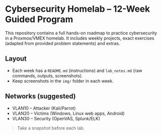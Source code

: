 # Cybersecurity Homelab – 12-Week Guided Program

This repository contains a full hands-on roadmap to practice cybersecurity in a Proxmox/VMEX homelab.
It includes weekly projects, exact exercises (adapted from provided problem statements) and extras.

## Layout
- Each week has a `README.md` (instructions) and `lab_notes.md` (raw commands, outputs, screenshots).
- Keep screenshots in the `img/` folder in each week.

## Networks (suggested)
- VLAN10 – Attacker (Kali/Parrot)
- VLAN20 – Victims (Windows, Linux web apps, Android)
- VLAN30 – Security (OpenVAS, Splunk/ELK)

> Take a snapshot before each lab.
